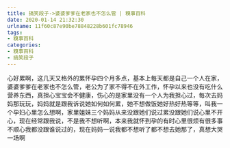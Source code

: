 ```yaml
---
title: 搞笑段子->婆婆爹爹在老家也不怎么管 | 糗事百科
date: 2020-01-14 21:32:30
urlname: 11f60c87e90be78848228b601fc78946
tags: 
- 糗事百科
categories:
- 糗事百科
- 搞笑段子
---
```

心好累啊，这几天又格外的累怀孕四个月多点，基本上每天都是自己一个人在家，婆婆爹爹在老家也不怎么管，老公为了家不得不在外工作，怀孕以来也没有吃什么营养东西，真担心宝宝会不健康，伤心的是家里没有一个人为我担心过，每次去妈妈那玩玩，妈妈就是跟我诉说她如何如何累，她不想做饭她好热好热等等，叫我一个孕妇心里怎么想啊，家里姐妹三个妈妈从来没跟她们说过累没跟她们说心里不开心，现在经常跟我说，不是我不想听啊，本来我就怀到孕的有时心里很烦有很多事不顺心我都没跟谁说过的，现在妈妈一说我都不想听了都不想去她那了，真想大哭一场啊


